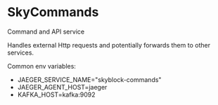 # SkyCommands
Command and API service

Handles external Http requests and potentially forwards them to other services.

Common env variables:
- JAEGER_SERVICE_NAME="skyblock-commands"
- JAEGER_AGENT_HOST=jaeger
- KAFKA_HOST=kafka:9092
